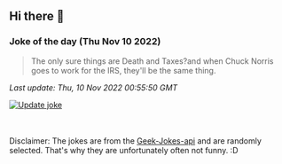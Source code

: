 ## Hi there 👋

### Joke of the day (Thu Nov 10 2022)
<!-- joke -->
>The only sure things are Death and Taxes?and when Chuck Norris goes to work for the IRS, they'll be the same thing.
<!-- /joke -->

*Last update: Thu, 10 Nov 2022 00:55:50 GMT*

[![Update joke](https://github.com/nclskfm/nclskfm/actions/workflows/joke.yml/badge.svg)](https://github.com/nclskfm/nclskfm/actions/workflows/joke.yml)

<br><br>
Disclaimer: The jokes are from the [Geek-Jokes-api](https://github.com/sameerkumar18/geek-joke-api) and are randomly selected. That's why they are unfortunately often not funny. :D
